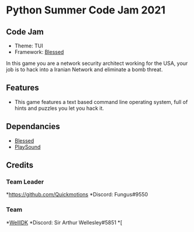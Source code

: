 # Python Summer Code Jam 2021
## Code Jam
* Theme: TUI
* Framework: [Blessed](https://github.com/chjj/blessed)

In this game you are a network security architect working for the USA, your job is to hack into a Iranian Network and eliminate a bomb threat.

## Features
* This game features a text based command line operating system, full of hints and puzzles you let you hack it.



## Dependancies
* [Blessed](https://github.com/chjj/blessed)
* [PlaySound](https://github.com/TaylorSMarks/playsound)

## Credits
### Team Leader
*https://github.com/Quickmotions
*Discord: Fungus#9550
### Team
*[WelllDK](https://github.com/WellIDKRealy)
*Discord: Sir Arthur Wellesley#5851
*[
